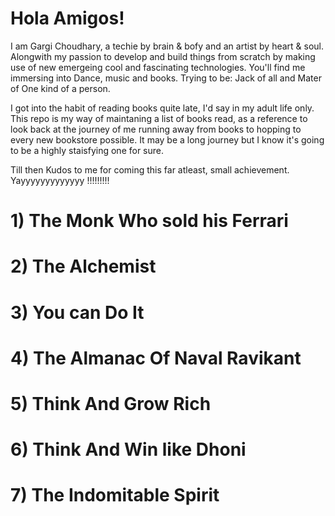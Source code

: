 # Hola Amigos! 

I am Gargi Choudhary, a techie by brain & bofy and an artist by heart & soul.
Alongwith my passion to develop and build things from scratch by making use of new emergeing cool and fascinating technologies. You'll find me immersing into Dance, music and books. Trying to be: Jack of all and Mater of One kind of a person.

I got into the habit of reading books quite late, I'd say in my adult life only. This repo is my way of maintaning a list of books read, as a reference to look back at the journey of me running away from books to hopping to every new bookstore possible. It may be a long journey but I know it's going to be a highly staisfying one for sure. 

Till then Kudos to me for coming this far atleast, small achievement. Yayyyyyyyyyyyyy !!!!!!!!!

# 1) The Monk Who sold his Ferrari
# 2) The Alchemist
# 3) You can Do It
# 4) The Almanac Of Naval Ravikant
# 5) Think And Grow Rich
# 6) Think And Win like Dhoni
# 7) The Indomitable Spirit


